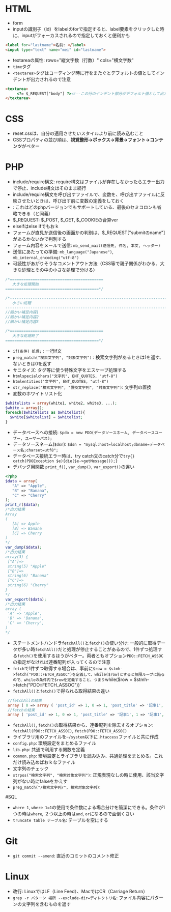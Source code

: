 # HTML
 - form
  - inputの識別子（id）をlabelのforで指定すると、label要素をクリックした時に、inputがフォーカスされるので指定しておくと便利かも
   ```html
   <label for="lastname">名前: </label>
   <input type="text" name="mei" id="lastname">
   ```
   - textareaの属性: rows="縦文字数（行数）" cols="横文字数"
 - `time`タグ
 - `<textarea>`タグはコーディング時に行をまたぐとデフォルトの値としてインデントが出力されるので注意
 ```HTML
 <textarea>
      <?= $_REQUEST["body"] ?><!--この行のインデント部分がデフォルト値として出力されてしまうので注意-->
 </textarea>
 ```
# CSS
 - reset.cssは、自分の適用させたいスタイルより前に読み込むこと
 - CSSプロパティの並び順は、**視覚整形→ボックス→背景→フォント→コンテンツ**がベター

# PHP
 - include/require構文: require構文はファイルが存在しなかったらエラー出力で停止、include構文はそのまま続行
 - include/require構文を呼び出すファイルで、変数を、呼び出すファイルに反映させたいときは、呼び出す前に変数の定義をしておく
 - <?= "出力したい文字列" ?>: これはどのphpバージョンでもサポートしている、最後のセミコロンも省略できる（<?php echo 文字列; ?>と同義）
 - $_REQUEST: $_POST, $_GET, $_COOKIEの合算ver
 - elseifはelse ifでもおｋ
 - フォームが直見か送信後の画面かの判別は、$_REQUEST["submitのname"]があるかないかで判別する
 - フォーム内容をメールで送信: `mb_send_mail(送信先, 件名, 本文, ヘッダー)`
  - 送信にあたっての準備: `mb_language("Japanese")`, `mb_internal_encoding("utf-8")`
 - 可読性があがりそうなコメントアウト方法（CSS等で親子関係がわかる、大きな処理とその中の小さな処理で分ける）
 ```php
 /*=========================================
    大きな処理開始
 =========================================*/

 /*----------------------------------------------------------------------------------
    小さい処理
 ----------------------------------------------------------------------------------*/
 //細かい補足内容1
 //細かい補足内容2
 //細かい補足内容3

 /*=========================================
    大きな処理終了
 =========================================*/
 ```
 - `if(条件) 処理;` : 一行if文
 - `preg_match("検索文字列", "対象文字列")` : 検索文字列があるときは1を返す、ないときは0を返す
 - サニタイズ: タグ等に使う特殊文字をエスケープ処理する
 - `htmlspecialchars("文字列", ENT_QUOTES, "utf-8")`
 - `htmlentities("文字列", ENT_QUOTES, "utf-8")`
 - `str_replace("検索文字列", "置換文字列", "対象文字列")`: 文字列の置換
 - 変数のホワイトリスト化
 ```php
 $whitelists = array(white1, white2, white3, ...);
 $white = array();
 foreach($whitelists as $whitelist){
   $white[$whitelist] = $whitelist;
 }
 ```
 - データベースへの接続: `$pdo = new PDO(データソースネーム, データベースユーザー, ユーザーパス);`
 - データソースネーム(`$dsn`): `$dsn = "mysql:host=localhost;dbname=データベース名;charset=utf8";`
 - データベース接続エラー時は、try catch文のcatch分で`try{} catch(PDOException $e){die($e->getMessage());}`
 - デバッグ用関数 `print_f()`, `var_dump()`, `var_export()`の違い
 ```php
<?php
$data = array(
    "A" => "Apple",
    "B" => "Banana",
    "C" => "Cherry"
);
print_r($data);
/*出力結果
Array
(
    [A] => Apple
    [B] => Banana
    [C] => Cherry
)
*/
var_dump($data);
/*出力結果
array(3) {
  ["A"]=>
  string(5) "Apple"
  ["B"]=>
  string(6) "Banana"
  ["C"]=>
  string(6) "Cherry"
}
*/
var_export($data);
/*出力結果
array (
  'A' => 'Apple',
  'B' => 'Banana',
  'C' => 'Cherry',
)
*/
 ```
 - ステートメントハンドラ`fetchAll()`と`fetch()`の使い分け: 一般的に取得データが多い時`fetchAll()`だと処理が停止することがあるので、1件ずつ処理する`fetch()`を使用するほうがベター。両者ともオプション`PDO::FETCH_ASSOC`の指定がなければ連番配列が入ってくるので注意
 - `fetch`で1件ずつ取得する場合は、事前に`$row = $stmh->fetch("PDO::FETCH_ASSOC")を定義して、while($row)とすると無限ループに陥るので、whileの条件内で$rowを定義すること、つまり`while($row = $stmh->fetch("PDO::FETCH_ASSOC"))`
 - `fetchAll()`と`fetch()`で得られる取得結果の違い
```php
 //fetchAllの結果
 array ( 0 => array ( 'post_id' => 1, 0 => 1, 'post_title' => '記事1', 1 => '記事1', 'post_content' => '内容です1', 2 => '内容です1', 'post_updated' => '2017-09-28 10:11:40', 3 => '2017-09-28 10:11:40', 'post_created' => '2017-09-28 00:00:00', 4 => '2017-09-28 00:00:00', ), 1 => array ( 'post_id' => 2, 0 => 2, 'post_title' => '記事2', 1 => '記事2', 'post_content' => '内容です2', 2 => '内容です2', 'post_updated' => '2017-09-28 10:11:40', 3 => '2017-09-28 10:11:40', 'post_created' => '2017-09-28 00:00:00', 4 => '2017-09-28 00:00:00', ), 2 => array ( 'post_id' => 3, 0 => 3, 'post_title' => '記事3', 1 => '記事3', 'post_content' => '内容です3', 2 => '内容です3', 'post_updated' => '2017-09-28 10:11:40', 3 => '2017-09-28 10:11:40', 'post_created' => '2017-09-28 00:00:00', 4 => '2017-09-28 00:00:00', ), 3 => array ( 'post_id' => 4, 0 => 4, 'post_title' => '記事4', 1 => '記事4', 'post_content' => '内容です4', 2 => '内容です4', 'post_updated' => '2017-09-28 10:11:40', 3 => '2017-09-28 10:11:40', 'post_created' => '2017-09-28 00:00:00', 4 => '2017-09-28 00:00:00', ), 4 => array ( 'post_id' => 5, 0 => 5, 'post_title' => '記事5', 1 => '記事5', 'post_content' => '内容です5', 2 => '内容です5', 'post_updated' => '2017-09-28 10:11:40', 3 => '2017-09-28 10:11:40', 'post_created' => '2017-09-28 00:00:00', 4 => '2017-09-28 00:00:00', ), )
 //fetchの結果
 array ( 'post_id' => 1, 0 => 1, 'post_title' => '記事1', 1 => '記事1', 'post_content' => '内容です1', 2 => '内容です1', 'post_updated' => '2017-09-28 10:11:40', 3 => '2017-09-28 10:11:40', 'post_created' => '2017-09-28 00:00:00', 4 => '2017-09-28 00:00:00', )
```
 - `fetchAll()`, `fetch()`の取得結果から、連番配列を除去するオプション: `fetchAll(PDO::FETCH_ASSOC)`, `fetch(PDO::FETCH_ASSOC)`
 - ライブラリ用のファイルを`~/system`以下に`.htaccess`ファイルと共に作成
  - `config.php`: 環境設定をまとめるファイル
  - `lib.php`: 共通で利用する関数を定義
  - `common.php`: 環境設定とライブラリを読み込み、共通処理をまとめる。これだけ読み込めばおｋなファイル
 - 文字列のチェック
  - `strpos("検索文字列", "検索対象文字列")`: 正規表現なしの時に使用、該当文字列がない時にfalseをかえす
  - `preg_match("/検索文字列/", 検索対象文字列)`:

#SQL
 - `where 1`, `where 1=1`の使用で条件数による場合分けを簡潔にできる。条件が1つの時は`where`, ２つ以上の時は`and`, `or`になるので面倒くさい
 - `truncate table テーブル名`: テーブルを空にする

# Git
 - `git commit --amend`: 直近のコミットのコメント修正

# Linux
 - 改行: LinuxではLF（Line Feed）、MacではCR（Carriage Return）
 - `grep -r パターン 場所 --exclude-dir=ディレクトリ名`: ファイル内容にパターンの文字列を含むものを返す
